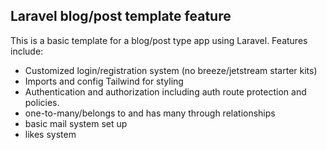 ## Laravel blog/post template feature

This is a basic template for a blog/post type app using Laravel. Features include:

- Customized login/registration system (no breeze/jetstream starter kits)
- Imports and config Tailwind for styling
- Authentication and authorization including auth route protection and policies.
- one-to-many/belongs to and has many through relationships
- basic mail system set up
- likes system








